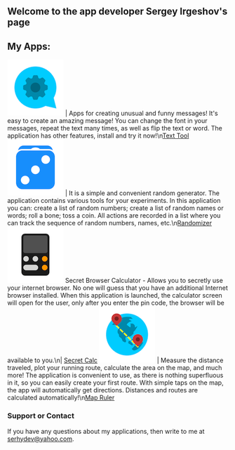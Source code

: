 ## Welcome to the app developer Sergey Irgeshov's page


## My Apps:

![Text Tool](/icon1.png) | Apps for creating unusual and funny messages! It's easy to create an amazing message! You can change the font in your messages, repeat the text many times, as well as flip the text or word. The application has other features, install and try it now!\n[Text Tool](http://apple.co/3iuJw0O)
![Randomizer](/icon2.png) | It is a simple and convenient random generator. The application contains various tools for your experiments. In this application you can: create a list of random numbers; create a list of random names or words; roll a bone; toss a coin. All actions are recorded in a list where you can track the sequence of random numbers, names, etc.\n[Randomizer](https://apple.co/39OUSbT)
![Secret Calc](/icon3.png) Secret Browser Calculator - Allows you to secretly use your internet browser. No one will guess that you have an additional Internet browser installed. When this application is launched, the calculator screen will open for the user, only after you enter the pin code, the browser will be available to you.\n| [Secret Calc](https://apple.co/2LHIuTh)
![Map Ruler](/icon4.png) | Measure the distance traveled, plot your running route, calculate the area on the map, and much more! The application is convenient to use, as there is nothing superfluous in it, so you can easily create your first route. With simple taps on the map, the app will automatically get directions. Distances and routes are calculated automatically!\n[Map Ruler](http://apple.co/3cbhYMX)


### Support or Contact

If you have any questions about my applications, then write to me at serhydev@yahoo.com.
